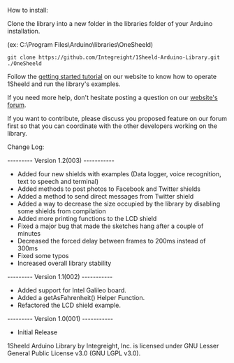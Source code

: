 How to install:

Clone the library into a new folder in the libraries folder of your Arduino installation.

(ex: C:\Program Files\Arduino\libraries\OneSheeld)
```
git clone https://github.com/Integreight/1Sheeld-Arduino-Library.git ./OneSheeld
```

Follow the [getting started tutorial](http://www.1sheeld.com/tutorials/getting-started) on our website to know how to operate 1Sheeld and run the library's examples.

If you need more help, don't hesitate posting a question on our [website's forum](http://www.1sheeld.com/forum).

If you want to contribute, please discuss you proposed feature on our forum first so that you can coordinate with the other developers working on the library.

Change Log:

--------- Version 1.2(003) -----------
- Added four new shields with examples (Data logger, voice recognition, text to speech and terminal)
- Added methods to post photos to Facebook and Twitter shields
- Added a method to send direct messages from Twitter shield
- Added a way to decrease the size occupied by the library by disabling some shields from compilation
- Added more printing functions to the LCD shield
- Fixed a major bug that made the sketches hang after a couple of minutes
- Decreased the forced delay between frames to 200ms instead of 300ms
- Fixed some typos
- Increased overall library stability

--------- Version 1.1(002) -----------

- Added support for Intel Galileo board.
- Added a getAsFahrenheit() Helper Function.
- Refactored the LCD shield example.

--------- Version 1.0(001) -----------

- Initial Release

1Sheeld Arduino Library by Integreight, Inc. is licensed under GNU Lesser General Public License v3.0 (GNU LGPL v3.0).
